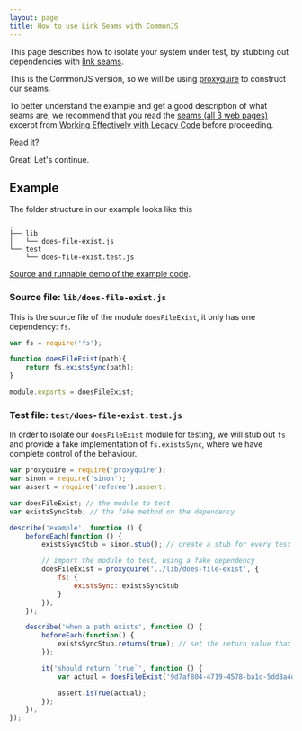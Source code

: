 ```yaml
---
layout: page
title: How to use Link Seams with CommonJS
---
```


This page describes how to isolate your system under test, by stubbing out dependencies with [link seams][seams].

This is the CommonJS version, so we will be using [proxyquire][proxyquire] to construct our seams.

To better understand the example and get a good description of what seams are, we recommend that you read the [seams (all 3 web pages)][seams] excerpt from [Working Effectively with Legacy Code][legacy] before proceeding.

Read it?

Great! Let's continue.

## Example

The folder structure in our example looks like this

```
.
├── lib
│   └── does-file-exist.js
└── test
    └── does-file-exist.test.js
```

[Source and runnable demo of the example code][demo-proxyquire].

### Source file: `lib/does-file-exist.js`

This is the source file of the module `doesFileExist`, it only has one dependency: `fs`.

```javascript
var fs = require('fs');

function doesFileExist(path){
    return fs.existsSync(path);
}

module.exports = doesFileExist;
```

### Test file: `test/does-file-exist.test.js`

In order to isolate our `doesFileExist` module for testing, we will stub out `fs` and provide a fake implementation of `fs.existsSync`, where we have complete control of the behaviour.

```javascript
var proxyquire = require('proxyquire');
var sinon = require('sinon');
var assert = require('referee').assert;

var doesFileExist; // the module to test
var existsSyncStub; // the fake method on the dependency

describe('example', function () {
    beforeEach(function () {
        existsSyncStub = sinon.stub(); // create a stub for every test

        // import the module to test, using a fake dependency
        doesFileExist = proxyquire('../lib/does-file-exist', {
            fs: {
                existsSync: existsSyncStub
            }
        });
    });

    describe('when a path exists', function () {
        beforeEach(function() {
            existsSyncStub.returns(true); // set the return value that we want
        });

        it('should return `true`', function () {
            var actual = doesFileExist('9d7af804-4719-4578-ba1d-5dd8a4dae89f');

            assert.isTrue(actual);
        });
    });
});
```

[seams]: http://www.informit.com/articles/article.aspx?p=359417
[proxyquire]: https://github.com/thlorenz/proxyquire
[demo-proxyquire]: https://github.com/sinonjs/demo-proxyquire
[legacy]: https://www.goodreads.com/book/show/44919.Working_Effectively_with_Legacy_Code
